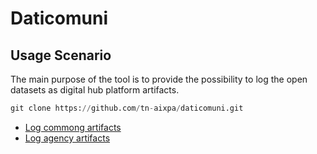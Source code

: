 # Daticomuni

## Usage Scenario
The main purpose of the tool is to provide the possibility to log the open datasets as digital hub platform artifacts.

```python
git clone https://github.com/tn-aixpa/daticomuni.git
```

- [Log commong artifacts](./howto/log_common.md)
- [Log agency artifacts](./howto/log_agency.md)
